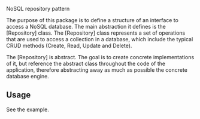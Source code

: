 NoSQL repository pattern

The purpose of this package is to define a structure
of an interface to access a NoSQL database.
The main abstraction it defines is the [Repository] class.
The [Repository] class represents a set of operations
that are used to access a collection in a database, which
include the typical CRUD methods (Create, Read, Update and Delete).

The [Repository] is abstract. The goal is to create concrete 
implementations of it, but reference the abstract class throughout
the code of the application, therefore abstracting away as much 
as possible the concrete database engine.

## Usage

See the example.